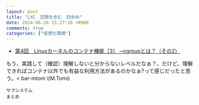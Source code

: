 ```yaml
---
layout: post
title: "LXC　空間を歩む　四歩め"
date: 2014-06-26 15:27:16 +0900
comments: true
categories: ["仮想化環境"]
---
```


* [第4回　Linuxカーネルのコンテナ機能［3］ ─cgroupとは？（その2）](http://gihyo.jp/admin/serial/01/linux_containers/0004)

もう、実践して（確認）理解しないと分からないレベルだなぁ？、だけど、理解できればコンテナ以外でも有益な利用方法があるのかなぁ?って感じだったと思う。< bar-mtom i(M.Tomi)

>
    サブシステム
    まとめ
